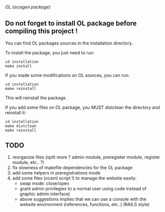 ###### OL (ocsigen package)

## Do not forget to install OL package before compiling this project !

You can find OL packages sources in the installation directory.

To install the package, you just need to run:
```shell
cd installation
make install
```

If you made some modifications on OL sources, you can run:
```shell
cd installation
make reinstall
```

This will reinstall the package.

If you add some files on OL package, you MUST distclean the directory and reinstall it:
```shell
cd installation
make distclean
make reinstall
```

## TODO
1. reorganize files (split more ? admin module, preregister module, register module, etc.. ?)
2. fix slowness of makefile dependencies for the OL package
3. add some helpers in preregistrations mode
4. add some files (ocaml script !) to manage the website easily:
    * swap mode: close/open
    * grant admin privilegies to a normal user using code instead of graphic admin interface)
    * above suggestions implies that we can use a console with the website environment (references, functions, etc..) (RAILS style)
